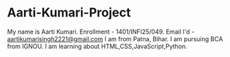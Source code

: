 # Aarti-Kumari-Project
My name is Aarti Kumari.
Enrollment - 1401/INFI25/049.
Email I'd - aartikumarisingh2221@gmail.com
I am from Patna, Bihar.
I am pursuing BCA from IGNOU.
I am learning about HTML,CSS,JavaScript,Python.
